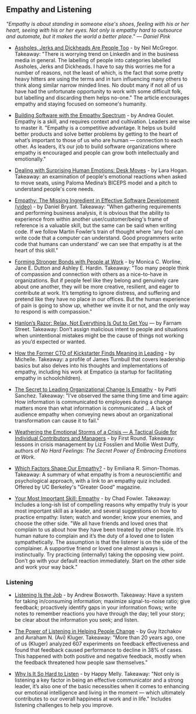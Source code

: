 ## Empathy and Listening
*"Empathy is about standing in someone else's shoes, feeling with his or her heart, seeing with his or her eyes. Not only is empathy hard to outsource and automate, but it makes the world a better place." — Daniel Pink*

- [Assholes, Jerks and Dickheads Are People Too](https://www.linkedin.com/pulse/assholes-jerks-dickheads-people-too-neil-mcgregor) - by Neil McGregor. Takeaway: "There is worrying trend on LinkedIn and in the business media in general. The labelling of people into categories labelled Assholes, Jerks and Dickheads. I have to say this worries me for a number of reasons, not the least of which, is the fact that some pretty heavy hitters are using the terms and in turn influencing many others to think along similar narrow minded lines. No doubt many if not all of us have had the unfortunate opportunity to work with some difficult folk, but labelling and discarding them helps no-one." The article encourages empathy and staying focused on someone's humanity.

- [Building Software with the Empathy Spectrum](http://corgibytes.com/blog/2016/05/27/empathy-spectrum/) - by Andrea Goulet. Empathy is a skill, and requires context and cultivation. Leaders are wise to master it. "Empathy is a competitive advantage. It helps us build better products and solve better problems by getting to the heart of what’s important to those of us who are human — connection to each other. As leaders, it’s our job to build software organizations where empathy is encouraged and people can grow both intellectually and emotionally."

- [Dealing with Surprising Human Emotions: Desk Moves](https://larahogan.me/blog/desk-moves/) - by Lara Hogan. Takeaway: an examination of people's emotional reactions when asked to move seats, using Paloma Medina’s BICEPS model and a pitch to understand people's core needs.

- [Empathy: The Missing Ingredient in Effective Software Development (video)](https://www.youtube.com/watch?v=XXM7sJEjB0U) - by Daniel Bryant. Takeaway: "When gathering requirements and performing business analysis, it is obvious that the ability to experience from within another user/customer/being's frame of reference is a valuable skill, but the same can be said when writing code. If we follow Martin Fowler’s train of thought where 'any fool can write code that a computer can understand. Good programmers write code that humans can understand' we can see that empathy is at the heart of this skill."

- [Forming Stronger Bonds with People at Work](https://hbr.org/2017/10/forming-stronger-bonds-with-people-at-work) - by Monica C. Worline, Jane E. Dutton and Ashley E. Hardin. Takeaway: "Too many people think of compassion and connection with others as a nice-to-have in organizations. But if people feel like they belong and genuinely care about one another, they will be more creative, resilient, and eager to contribute at work. It’s tempting to ignore distress, and suffering and pretend like they have no place in our offices. But the human experience of pain is going to show up, whether we invite it or not, and the only way to respond is with compassion."

- [Hanlon’s Razor: Relax, Not Everything Is Out to Get You](https://www.fs.blog/2017/04/mental-model-hanlons-razor/) — by Farnam Street. Takeaway: Don’t assign malicious intent to people and situations when unintentional mistakes might be the cause of things not working as you’d expected or wanted.

- [How the Former CTO of Kickstarter Finds Meaning in Leading](https://blog.clubhouse.io/how-the-former-cto-of-kickstarter-finds-meaning-in-leading-e8f5a67044b6) - by Michelle. Takeaway: a profile of James Turnbull that covers leadership basics but also delves into his thoughts and implementations of empathy, including his work at Empatico (a startup for facilitating empathy in schoolchildren).

- [The Secret to Leading Organizational Change Is Empathy](https://hbr.org/2018/12/the-secret-to-leading-organizational-change-is-empathy?es_p=11440727) - by Patti Sanchez. Takeaway: "I’ve observed the same thing time and time again: How information is communicated to employees during a change matters more than what information is communicated ... A lack of audience empathy when conveying news about an organizational transformation can cause it to fail."

- [Weathering the Emotional Storms of a Crisis — A Tactical Guide for Individual Contributors and Managers](https://firstround.com/review/weathering-the-emotional-storms-of-a-crisis-a-tactical-guide-for-individual-contributors-and-managers/) - by First Round. Takeaway: lessons in crisis management by Liz Fosslien and Mollie West Duffy, authors of *No Hard Feelings: The Secret Power of Embracing Emotions at Work*.

- [Which Factors Shape Our Empathy?](https://greatergood.berkeley.edu/article/item/which_factors_shape_our_empathy) - by Emiliana R. Simon-Thomas. Takeaway: A summary of what empathy is from a neuroscientific and psychological approach, with a link to an empathy quiz included. Offered by UC Berkeley's "Greater Good" magazine.

- [Your Most Important Skill: Empathy](http://chadfowler.com/2014/01/19/empathy.html) - by Chad Fowler. Takeaway: Includes a long-ish list of compelling reasons why empathy truly is your most important skill as a leader, and several suggestions on how to practice empathy: listen; watch and wonder; know your enemies, and choose the other side. "We all have friends and loved ones that complain to us about how they have been treated by other people. It’s human nature to complain and it’s the duty of a loved one to listen sympathetically. The assumption is that the listener is on the side of the complainer. A supportive friend or loved one almost always is, instinctually. Try practicing (internally) taking the opposing view point. Don’t go with your default reaction immediately. Start on the other side and work your way back."

### Listening
- [Listening Is the Job](http://boz.com/articles/listening-is-the-job.html) - by Andrew Bosworth. Takeaway: Have a system for taking in/consuming information; maximize signal-to-noise ratio; give feedback; proactively identify gaps in your information flows; write notes to remember reactions you have through the day; tell your story; be clear about the information you seek; and listen.

- [The Power of Listening in Helping People Change](https://hbr.org/2018/05/the-power-of-listening-in-helping-people-change) - by Guy Itzchakov and Avraham N. (Avi) Kluger. Takeaway: "More than 20 years ago, one of us (Kluger) analyzed 607 experiments on feedback effectiveness and found that feedback caused performance to decline in 38% of cases. This happened with both positive and negative feedback, mostly when the feedback threatened how people saw themselves."

- [Why Is It So Hard to Listen](https://www.happymelly.com/power-of-listening/) - by Happy Melly. Takeaway: "Not only is listening a key factor in being an effective communicator and a strong leader, it’s also one of the basic necessities when it comes to enhancing our emotional intelligence and living in the moment — which ultimately contributes to our overall happiness at work and in life." Includes listening challenges to help you improve.
